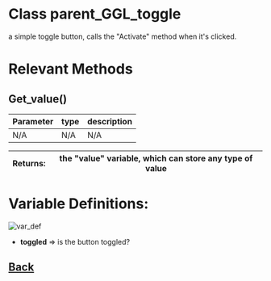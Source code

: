 # Class parent_GGL_toggle

a simple toggle button, calls the "Activate" method when it's clicked.

# Relevant Methods

## Get_value()

| Parameter   |  type   |              description                   |
|--           |       --|--                                          |
|  N/A  |   N/A   |  N/A    |

| Returns:  |  the "value" variable, which can store any type of value |
|--         |                                                        --|

# Variable Definitions:

![var_def](https://github.com/Ced30/GML-GUI-Library-GGL-Documentation/blob/main/Images/API/GGL_instance/parent_GGL_toggle.png)

- **toggled**       => is the button toggled?

## [Back](https://github.com/Ced30/GML-GUI-Library-GGL-Documentation/blob/main/API/Instance%20Classes.md)
